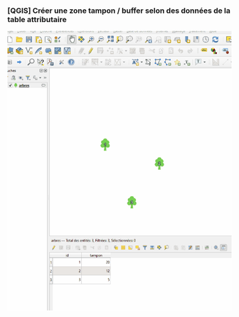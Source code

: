 ### [QGIS] Créer une zone tampon / buffer selon des données de la table attributaire

![buffer paramétrique pour QGIS](../media/qgis_buffer_parametrique.gif)
